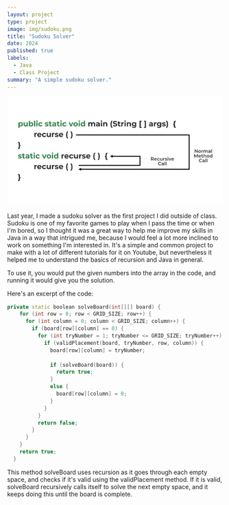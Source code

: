 ```yaml
---
layout: project
type: project
image: img/sudoku.png
title: "Sudoku Solver"
date: 2024
published: true
labels:
  - Java
  - Class Project
summary: "A simple sudoku solver."
---
```


<img class="img-fluid" src="../img/recursion.png">


Last year, I made a sudoku solver as the first project I did outside of class. Sudoku is one of my favorite games to play when I pass the time or when I'm bored, so I thought it was a great way to help me improve my skills in Java in a way that intrigued me, because I would feel a lot more inclined to work on something I'm interested in. 
It's a simple and common project to make with a lot of different tutorials for it on Youtube, but  nevertheless it helped me to understand the basics of recursion and Java in general.

To use it, you would put the given numbers into the array in the code, and running it would give you the solution.

Here's an excerpt of the code:
```cpp
private static boolean solveBoard(int[][] board) {
    for (int row = 0; row < GRID_SIZE; row++) {
      for (int column = 0; column < GRID_SIZE; column++) {
        if (board[row][column] == 0) {
          for (int tryNumber = 1; tryNumber <= GRID_SIZE; tryNumber++) {
            if (validPlacement(board, tryNumber, row, column)) {
              board[row][column] = tryNumber;
              
              if (solveBoard(board)) {
                return true;
              }
              else {
                board[row][column] = 0;
              }
            }
          }
          return false;
        }
      }
    }
    return true;
  }
```
This method solveBoard uses recursion as it goes through each empty space, and checks if it's valid using the validPlacement method. If it is valid, solveBoard recursively calls itself to solve the next empty space, and it keeps doing this until the board is complete.
 

